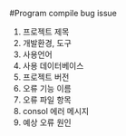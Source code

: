 #Program compile bug issue


1. 프로젝트 제목
2. 개발환경, 도구
3. 사용언어
4. 사용 데이터베이스
5. 프로젝트 버전
6. 오류 기능 이름
7. 오류 파일 항목
8. consol 에러 메시지
9. 예상 오류 원인

